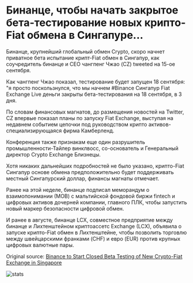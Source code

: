# Бинанце, чтобы начать закрытое бета-тестирование новых крипто-Fiat обмена в Сингапуре...

Бинанце, крупнейший глобальный обмен Crypto, скоро начнет приватное бета испытание крипт-Fiat обмен в Сингапур, как соучредитель бинанце и CEO чангпенг Чжао (CZ) tweeted на 15-ое сентября.

Как чангпенг Чжао показал, тестирование будет запущен 18 сентября: "я просто поскользнулся, что мы начнем #Binance Сингапур Fiat Exchange Live деньги закрыты бета-тестирования на 18 сентября, в 3 дня.

По словам финансовых магнатов, до размещения новостей на Twitter, CZ впервые показал планы по запуску Fiat Exchange, выступая на недавнем событием цепочки под руководством крипто активов-специализирующаяся фирма Камберленд.

Конференция также признакам еще один разрушитель промышленности-Тайлер винклвосс, со-основатель и Генеральный директор Crypto Exchange Близнецы.

Хотя никаких дальнейших подробностей не было указано, крипто-Fiat Сингапур основе обмена предположительно будет поддерживать местный Сингапурский доллар, финансы магнаты отмечает.

Ранее на этой неделе, бинанце подписал меморандум о взаимопонимании (МОВ) с мальтийской фондовой биржи fintech и цифровых активов дочерней компании, главного ПЛК, чтобы запустить новый маркер безопасности цифровой обмен.

И ранее в августе, бинанце LCX, совместное предприятие между бинанце и Лихтенштейном криптоассетс Exchange (LCX), объявила о запуске крипто-Fiat обмен в Лихтенштейне, чтобы позволить торговлю между швейцарскими франками (CHF) и евро (EUR) против крупных цифровых валютные пары.

Original source: [Binance to Start Closed Beta Testing of New Crypto-Fiat Exchange in Singapore](https://cointelegraph.com/news/binance-to-start-closed-beta-testing-of-new-crypto-fiat-exchange-in-singapore)

![stats](https://c.statcounter.com/11760860/0/a89fa40b/1/ "stats")